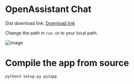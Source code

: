 # OpenAssistant Chat

Dist download link: [Download link](https://drive.google.com/file/d/1lgGzSyj4_lE5f3nebiHaMa8d310HaCqT/view?usp=sharing)

Change the path in `run.sh` to your local path.

![image](https://github.com/has-c/zima/assets/29789857/b2c1b893-d50d-4683-880a-ab7b49117b14)

# Compile the app from source

```bash
python3 setup.py py2app
```

